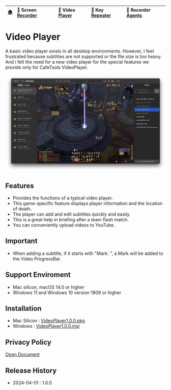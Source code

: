| [🏠](/) | 🐻 Screen [Recorder](/ScreenRecorder) | 🐯 Video [Player](/VideoPlayer) | 🐼 Key [Repeater](/KeyRepeater) | 🐥 Recorder [Agents](#) |
|:----------|:----------|:----------|:----------|:----------|

# Video Player
A basic video player exists in all desktop environments. However, I feel frustrated because subtitles are not supported or the file size is too heavy. And i felt the need for a new video player for the special features we provide only for CafeTools VideoPlayer.

![](images/player-pvp.png) 


## Features
- Provides the functions of a typical video player.
- This game-specific feature displays player information and the location of death.
- The player can add and edit subtitles quickly and easily.
- This is a great help in briefing after a team flash match.
- You can conveniently upload videos to YouTube.

## Important
- When adding a subtitle, if it starts with "Mark: ", a Mark will be added to the Video ProgressBar.

## Support Enviroment
- Mac silicon, macOS 14.0 or higher
- Windows 11 and Windows 10 version 1809 or higher

## Installation

- Mac Silicon : [VideoPlayer1.0.0.pkg](release/VideoPlayer-lite-1.0.0.pkg)
- Windows : [VideoPlayer1.0.0.msi](#)

## Privacy Policy
[Open Document](policy)

## Release History
- 2024-04-01 : 1.0.0


